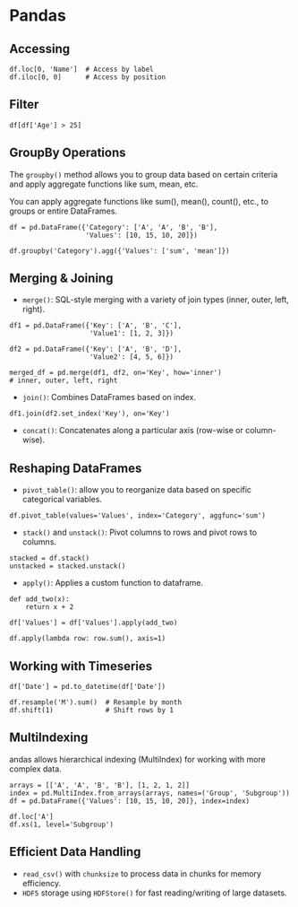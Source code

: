 # Pandas

## Accessing

```
df.loc[0, 'Name']  # Access by label
df.iloc[0, 0]      # Access by position
```

## Filter

```
df[df['Age'] > 25]
```

## GroupBy Operations

The `groupby()` method allows you to group data based on certain criteria and apply aggregate functions like sum, mean, etc.

You can apply aggregate functions like sum(), mean(), count(), etc., to groups or entire DataFrames.

```
df = pd.DataFrame({'Category': ['A', 'A', 'B', 'B'],
                   'Values': [10, 15, 10, 20]})

df.groupby('Category').agg({'Values': ['sum', 'mean']})
```

## Merging & Joining

- `merge()`: SQL-style merging with a variety of join types (inner, outer, left, right).

```
df1 = pd.DataFrame({'Key': ['A', 'B', 'C'],
                    'Value1': [1, 2, 3]})

df2 = pd.DataFrame({'Key': ['A', 'B', 'D'],
                    'Value2': [4, 5, 6]})

merged_df = pd.merge(df1, df2, on='Key', how='inner')
# inner, outer, left, right
```
- `join()`: Combines DataFrames based on index.

```
df1.join(df2.set_index('Key'), on='Key')
```

- `concat()`: Concatenates along a particular axis (row-wise or column-wise).

## Reshaping DataFrames

- `pivot_table()`: allow you to reorganize data based on specific categorical variables.

```
df.pivot_table(values='Values', index='Category', aggfunc='sum')
```

- `stack()` and `unstack()`: Pivot columns to rows and pivot rows to columns.

```
stacked = df.stack()
unstacked = stacked.unstack()
```

- `apply()`: Applies a custom function to dataframe.

```
def add_two(x):
    return x + 2

df['Values'] = df['Values'].apply(add_two)

df.apply(lambda row: row.sum(), axis=1)
```

## Working with Timeseries

```
df['Date'] = pd.to_datetime(df['Date'])

df.resample('M').sum()  # Resample by month
df.shift(1)             # Shift rows by 1
```

## MultiIndexing

andas allows hierarchical indexing (MultiIndex) for working with more complex data.

```
arrays = [['A', 'A', 'B', 'B'], [1, 2, 1, 2]]
index = pd.MultiIndex.from_arrays(arrays, names=('Group', 'Subgroup'))
df = pd.DataFrame({'Values': [10, 15, 10, 20]}, index=index)

df.loc['A']
df.xs(1, level='Subgroup')
```

## Efficient Data Handling

- `read_csv()` with `chunksize` to process data in chunks for memory efficiency.
- `HDF5` storage using `HDFStore()` for fast reading/writing of large datasets.
